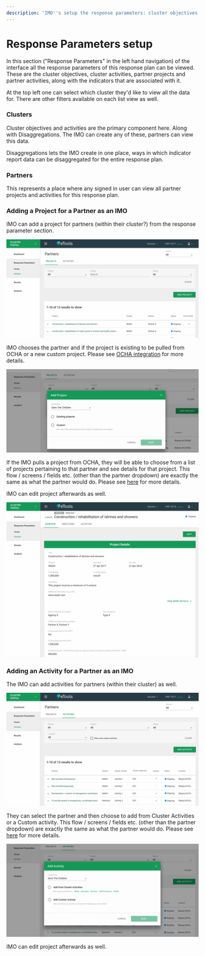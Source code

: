 ```yaml
---
description: 'IMO''s setup the response parameters: cluster objectives & activities'
---
```


# Response Parameters setup

In this section \("Response Parameters" in the left hand navigation\) of the interface all the response parameters of this response plan can be viewed. These are the cluster objectives, cluster activities, partner projects and partner activities, along with the indicators that are associated with it.

At the top left one can select which cluster they'd like to view all the data for. There are other filters available on each list view as well.

### Clusters

Cluster objectives and activities are the primary component here. Along with Disaggregations. The IMO can create any of these, partners can view this data.

Disaggregations lets the IMO create in one place, ways in which indicator report data can be disaggregated for the entire response plan.

### Partners

This represents a place where any signed in user can view all partner projects and activities for this response plan.



### Adding a Project for a Partner as an IMO

IMO can add a project for partners \(within their cluster?\) from the response parameter section.

![](../../.gitbook/assets/screen-shot-2018-03-06-at-12.13.34-pm.png)

IMO chooses the partner and if the project is existing to be pulled from OCHA or a new custom project. Please see [OCHA integration](ocha-integration/README.md) for more details.

![](../../.gitbook/assets/screen-shot-2018-03-06-at-12.13.18-pm.png)

If the IMO pulls a project from OCHA, they will be able to choose from a list of projects pertaining to that partner and see details for that project. This flow / screens / fields etc. \(other than the partner dropdown\) are exactly the same as what the partner would do. Please see [here](planning-your-action-as-a-partner.md) for more details.

IMO can edit project afterwards as well.

![](../../.gitbook/assets/screen-shot-2018-03-06-at-12.10.02-pm.png)

### Adding an Activity for a Partner as an IMO

The IMO can add activities for partners \(within their cluster\) as well.

![](../../.gitbook/assets/screen-shot-2018-03-06-at-12.20.37-pm.png)

They can select the partner and then choose to add from Cluster Activities or a Custom activity. This flow / screens / fields etc. \(other than the partner dropdown\) are exactly the same as what the partner would do. Please see [here](planning-your-action-as-a-partner.md) for more details.

![](../../.gitbook/assets/screen-shot-2018-03-06-at-12.22.44-pm.png)

IMO can edit project afterwards as well.

 



